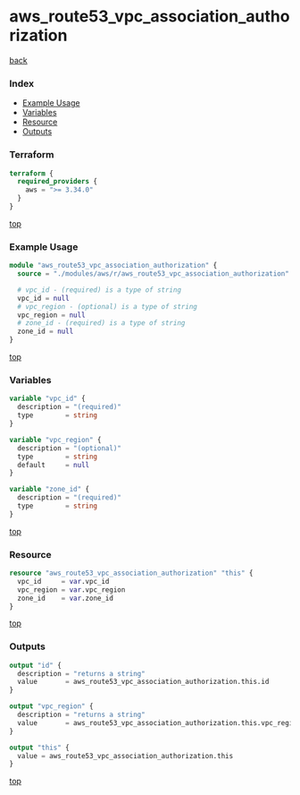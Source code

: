 # aws_route53_vpc_association_authorization

[back](../aws.md)

### Index

- [Example Usage](#example-usage)
- [Variables](#variables)
- [Resource](#resource)
- [Outputs](#outputs)

### Terraform

```terraform
terraform {
  required_providers {
    aws = ">= 3.34.0"
  }
}
```

[top](#index)

### Example Usage

```terraform
module "aws_route53_vpc_association_authorization" {
  source = "./modules/aws/r/aws_route53_vpc_association_authorization"

  # vpc_id - (required) is a type of string
  vpc_id = null
  # vpc_region - (optional) is a type of string
  vpc_region = null
  # zone_id - (required) is a type of string
  zone_id = null
}
```

[top](#index)

### Variables

```terraform
variable "vpc_id" {
  description = "(required)"
  type        = string
}

variable "vpc_region" {
  description = "(optional)"
  type        = string
  default     = null
}

variable "zone_id" {
  description = "(required)"
  type        = string
}
```

[top](#index)

### Resource

```terraform
resource "aws_route53_vpc_association_authorization" "this" {
  vpc_id     = var.vpc_id
  vpc_region = var.vpc_region
  zone_id    = var.zone_id
}
```

[top](#index)

### Outputs

```terraform
output "id" {
  description = "returns a string"
  value       = aws_route53_vpc_association_authorization.this.id
}

output "vpc_region" {
  description = "returns a string"
  value       = aws_route53_vpc_association_authorization.this.vpc_region
}

output "this" {
  value = aws_route53_vpc_association_authorization.this
}
```

[top](#index)